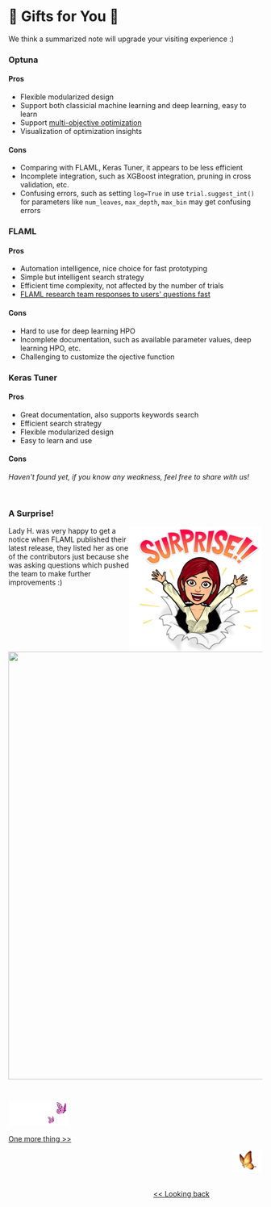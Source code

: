 # 💝 Gifts for You 💝

We think a summarized note will upgrade your visiting experience :)

### Optuna

#### Pros
* Flexible modularized design
* Support both classicial machine learning and deep learning, easy to learn
* Support [multi-objective optimization][1]
* Visualization of optimization insights

#### Cons
* Comparing with FLAML, Keras Tuner, it appears to be less efficient
* Incomplete integration, such as XGBoost integration, pruning in cross validation, etc.
* Confusing errors, such as setting `log=True` in use `trial.suggest_int()` for parameters like `num_leaves`, `max_depth`, `max_bin` may get confusing errors
  
### FLAML

#### Pros
* Automation intelligence, nice choice for fast prototyping
* Simple but intelligent search strategy
* Efficient time complexity, not affected by the number of trials
* [FLAML research team responses to users' questions fast][2]


#### Cons
* Hard to use for deep learning HPO
* Incomplete documentation, such as available parameter values, deep learning HPO, etc.
* Challenging to customize the ojective function

### Keras Tuner

#### Pros
* Great documentation, also supports keywords search
* Efficient search strategy
* Flexible modularized design
* Easy to learn and use

#### Cons

<i>Haven't found yet, if you know any weakness, feel free to share with us!</i>

<p>&nbsp</p>

### A Surprise!

<p>
<img align="right" src="https://github.com/lady-h-world/My_Garden/blob/main/images/lady_heart_manga/surprise.png" width="265" height="248" /></p>

Lady H. was very happy to get a notice when FLAML published their latest release, they listed her as one of the contributors just because she was asking questions which pushed the team to make further improvements :)

<p align="center">
<img src="https://github.com/lady-h-world/My_Garden/blob/main/images/The_Queen_images/flaml_my_name.png" width="578" height="848" />
</p>


#
<p align="left">
<img src="https://github.com/lady-h-world/My_Garden/blob/main/images/follow_us.png" width="120" height="50" />
</p>

[One more thing >>][4]

<p align="right">
<img src="https://github.com/lady-h-world/My_Garden/blob/main/images/going_back.png" width="60" height="44" />
</p>

&nbsp;&nbsp;&nbsp;&nbsp;&nbsp;&nbsp;&nbsp;&nbsp;&nbsp;&nbsp;&nbsp;&nbsp;&nbsp;&nbsp;&nbsp;&nbsp;&nbsp;&nbsp;&nbsp;&nbsp;&nbsp;&nbsp;&nbsp;&nbsp;&nbsp;&nbsp;&nbsp;&nbsp;&nbsp;&nbsp;&nbsp;&nbsp;&nbsp;&nbsp;&nbsp;&nbsp;&nbsp;&nbsp;&nbsp;&nbsp;&nbsp;&nbsp;&nbsp;&nbsp;&nbsp;&nbsp;&nbsp;&nbsp;&nbsp;&nbsp;&nbsp;&nbsp;&nbsp;&nbsp;&nbsp;&nbsp;&nbsp;&nbsp;&nbsp;&nbsp;&nbsp;&nbsp;&nbsp;&nbsp;&nbsp;&nbsp;&nbsp;&nbsp;&nbsp;&nbsp;&nbsp;&nbsp;&nbsp;&nbsp;&nbsp;&nbsp;&nbsp;&nbsp;&nbsp;&nbsp;&nbsp;&nbsp;&nbsp;&nbsp;&nbsp;&nbsp;&nbsp;&nbsp;&nbsp;&nbsp;&nbsp;&nbsp;&nbsp;&nbsp;&nbsp;&nbsp;&nbsp;&nbsp;&nbsp;&nbsp;&nbsp;&nbsp;&nbsp;&nbsp;&nbsp;&nbsp;&nbsp;&nbsp;&nbsp;&nbsp;&nbsp;&nbsp;&nbsp;&nbsp;&nbsp;&nbsp;&nbsp;&nbsp;&nbsp;&nbsp;&nbsp;&nbsp;&nbsp;&nbsp;&nbsp;&nbsp;&nbsp;&nbsp;&nbsp;&nbsp;&nbsp;&nbsp;&nbsp;&nbsp;&nbsp;&nbsp;&nbsp;&nbsp;&nbsp;&nbsp;&nbsp;&nbsp;&nbsp;&nbsp;&nbsp;&nbsp;&nbsp;&nbsp;&nbsp;&nbsp;&nbsp;&nbsp;&nbsp;&nbsp;&nbsp;&nbsp;&nbsp;&nbsp;&nbsp;&nbsp;&nbsp;&nbsp;&nbsp;&nbsp;&nbsp;&nbsp;&nbsp;&nbsp;&nbsp;&nbsp;&nbsp;&nbsp;&nbsp;&nbsp;&nbsp;&nbsp;&nbsp;&nbsp;&nbsp;&nbsp;&nbsp;&nbsp;&nbsp;&nbsp;&nbsp;&nbsp;&nbsp;&nbsp;&nbsp;&nbsp;&nbsp;&nbsp;&nbsp;&nbsp;&nbsp;&nbsp;&nbsp;&nbsp;&nbsp;&nbsp; [<< Looking back][3]
 


[1]:https://optuna.readthedocs.io/en/v2.7.0/tutorial/20_recipes/002_multi_objective.html
[2]:https://github.com/microsoft/FLAML/discussions
[3]:https://github.com/lady-h-world/My_Garden/blob/main/reading_pages/The%20Queen/param_tuning_6.md
[4]:https://github.com/lady-h-world/My_Garden/blob/main/reading_pages/The%20Queen/param_tuning_8.md
